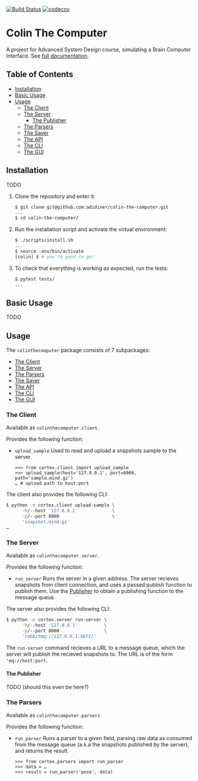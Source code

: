 [![Build Status](https://travis-ci.org/adidiner/colin-the-computer.svg?branch=master)](https://travis-ci.org/adidiner/colin-the-computer)
[![codecov](https://codecov.io/gh/adidiner/colin-the-computer/branch/master/graph/badge.svg)](https://codecov.io/gh/adidiner/colin-the-computer)

# Colin The Computer

A project for Advanced System Design course, simulating a Brain Computer Interface. See [full documentation](https://colin-the-computer.readthedocs.io/en/latest).

## Table of Contents

- [Installation](#installation)
- [Basic Usage](#basic-usage)
- [Usage](#usage)
    - [The Client](#the-client)
    - [The Server](#the-server)
        - [The Publisher](#the-publisher)
    - [The Parsers](#the-parsers)
    - [The Saver](#the-saver)
    - [The API](#the-api)
    - [The CLI](#the-cli)
    - [The GUI](#the-gui)

## Installation

TODO

1. Clone the repository and enter it:

    ```sh
    $ git clone git@github.com:adidiner/colin-the-computer.git
    ...
    $ cd colin-the-computer/
    ```

2. Run the installation script and activate the virtual environment:

    ```sh
    $ ./scripts/install.sh
    ...
    $ source .env/bin/activate
    [colin] $ # you're good to go!
    ```

3. To check that everything is working as expected, run the tests:


    ```sh
    $ pytest tests/
    ...
    ```

## Basic Usage

TODO

## Usage

The `colinthecomputer` package consists of 7 subpackages:
- [The Client](#the-client)
- [The Server](#the-server)
- [The Parsers](#the-parsers)
- [The Saver](#the-saver)
- [The API](#the-api)
- [The CLI](#the-cli)
- [The GUI](#the-gui)

### The Client

Available as `colinthecomputer.client`.

Provides the following function:

- `upload_sample`
    Used to read and upload a snapshots sample to the server.

    ```pycon
    >>> from cortex.client import upload_sample
    >>> upload_sample(host='127.0.0.1', port=8000, path='sample.mind.gz')
    … # upload path to host:port
    ```

The client also provides the following CLI:

```sh
$ python -m cortex.client upload-sample \
      -h/--host '127.0.0.1'             \
      -p/--port 8000                    \
      'snapshot.mind.gz'
…
```

### The Server

Available as `colinthecomputer.server`.

Provides the following function:

- `run_server`
    Runs the server in a given address. 
    The server recieves snapshots from client connection, and uses a passed publish function to publish them.
    Use the [Publisher](#the-publisher) to obtain a publishing function to the message queue.

The server also provides the following CLI:

```sh
$ python -m cortex.server run-server \
      -h/--host '127.0.0.1'          \
      -p/--port 8000                 \
      'rabbitmq://127.0.0.1:5672/'
```

The `run-server` command recieves a URL to a message queue, which the server will publish the recieved snapshots to.
The URL is of the form `'mq://host:port`.

#### The Publisher

TODO (should this even be here?)

### The Parsers

Available as `colinthecomputer.parsers`

Provides the following function:

- `run_parser`
    Runs a parser to a given field, parsing raw data as consumed from the message queue (a.k.a the snapshots published by the server), and returns the result.

    ```pycon
    >>> from cortex.parsers import run_parser
    >>> data = … 
    >>> result = run_parser('pose', data)
    ```
